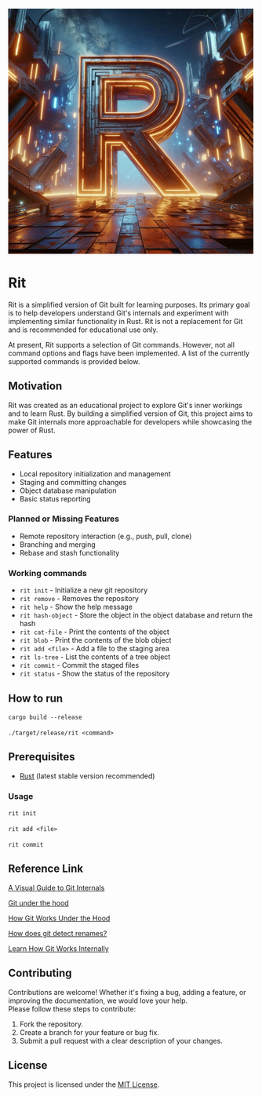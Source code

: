 ![R](/R.png)
# Rit 
Rit is a simplified version of Git built for learning purposes.
Its primary goal is to help developers understand Git's internals and experiment with implementing similar functionality in Rust. Rit is not a replacement for Git and is recommended for educational use only.

At present, Rit supports a selection of Git commands. However, not all command options and flags have been implemented. A list of the currently supported commands is provided below.

## Motivation
Rit was created as an educational project to explore Git's inner workings and to learn Rust. By building a simplified version of Git, this project aims to make Git internals more approachable for developers while showcasing the power of Rust.

## Features
- Local repository initialization and management
- Staging and committing changes
- Object database manipulation
- Basic status reporting

### Planned or Missing Features
- Remote repository interaction (e.g., push, pull, clone)
- Branching and merging
- Rebase and stash functionality

### Working commands
- `rit init` - Initialize a new git repository
- `rit remove` - Removes the repository
- `rit help` - Show the help message
- `rit hash-object` - Store the object in the object database and return the hash
- `rit cat-file` - Print the contents of the object
- `rit blob` - Print the contents of the blob object
- `rit add <file>` - Add a file to the staging area
- `rit ls-tree` - List the contents of a tree object
- `rit commit` - Commit the staged files
- `rit status` - Show the status of the repository


## How to run
```shell
cargo build --release

./target/release/rit <command>
```

## Prerequisites
- [Rust](https://www.rust-lang.org/tools/install) (latest stable version recommended)

### Usage
```shell
rit init

rit add <file>

rit commit
```

## Reference Link
[A Visual Guide to Git Internals](https://www.freecodecamp.org/news/git-internals-objects-branches-create-repo/)

[Git under the hood](https://coderefinery.github.io/git-intro/under-the-hood/)

[How Git Works Under the Hood](https://www.freecodecamp.org/news/git-under-the-hood)

[How does git detect renames?](https://chelseatroy.com/2020/05/09/question-how-does-git-detect-renames/)

[Learn How Git Works Internally](https://www.gitkraken.com/gitkon/how-does-git-work-under-the-hood#:~:text=Let%E2%80%99s%20take%20a%20look%20at%20how%20Git%20works%20under%20the)

## Contributing
Contributions are welcome! Whether it's fixing a bug, adding a feature, or improving the documentation, we would love your help.  
Please follow these steps to contribute:
1. Fork the repository.
2. Create a branch for your feature or bug fix.
3. Submit a pull request with a clear description of your changes.

## License
This project is licensed under the [MIT License](./LICENSE).